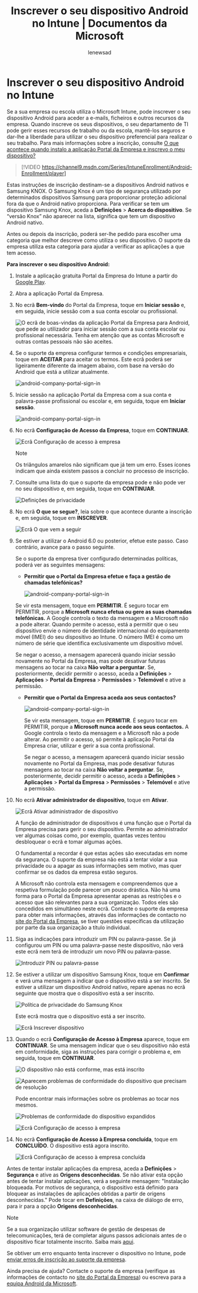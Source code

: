﻿---
title: Inscrever o seu dispositivo Android no Intune | Documentos da Microsoft
description: Descreve como encriptar dispositivos Android no Intune
gkeywords: ''
author: lenewsad
ms.author: lanewsad
manager: dougeby
ms.date: 10/05/2017
ms.topic: article
ms.prod: ''
ms.service: microsoft-intune
ms.technology: ''
ms.assetid: 0ed3a002-7533-4001-ae24-e10b64b66620
searchScope:
- User help
ROBOTS: ''
ms.reviewer: arnab
ms.suite: ems
ms.custom: intune-enduser
ms.openlocfilehash: 7230f14ae9481555f457a8a8700d588c4170b39b
ms.sourcegitcommit: 5eba4bad151be32346aedc7cbb0333d71934f8cf
ms.translationtype: HT
ms.contentlocale: pt-PT
ms.lasthandoff: 04/16/2018
---
# <a name="enroll-your-android-device-in-intune"></a>Inscrever o seu dispositivo Android no Intune

Se a sua empresa ou escola utiliza o Microsoft Intune, pode inscrever o seu dispositivo Android para aceder a e-mails, ficheiros e outros recursos da empresa. Quando inscreve os seus dispositivos, o seu departamento de TI pode gerir esses recursos de trabalho ou da escola, mantê-los seguros e dar-lhe a liberdade para utilizar o seu dispositivo preferencial para realizar o seu trabalho. Para mais informações sobre a inscrição, consulte [O que acontece quando instalo a aplicação Portal da Empresa e inscrevo o meu dispositivo?](what-happens-if-you-install-the-Company-Portal-app-and-enroll-your-device-in-intune-android.md)

> [!VIDEO https://channel9.msdn.com/Series/IntuneEnrollment/Android-Enrollment/player]

Estas instruções de inscrição destinam-se a dispositivos Android nativos e Samsung KNOX. O Samsung Knox é um tipo de segurança utilizado por determinados dispositivos Samsung para proporcionar proteção adicional fora da que o Android nativo proporciona. Para verificar se tem um dispositivo Samsung Knox, aceda a **Definições** > **Acerca do dispositivo**. Se “versão Knox” não aparecer na lista, significa que tem um dispositivo Android nativo.

Antes ou depois da inscrição, poderá ser-lhe pedido para escolher uma categoria que melhor descreve como utiliza o seu dispositivo. O suporte da empresa utiliza esta categoria para ajudar a verificar as aplicações a que tem acesso.

**Para inscrever o seu dispositivo Android:**

1. Instale a aplicação gratuita Portal da Empresa do Intune a partir do [Google Play](http://play.google.com/store/apps/details?id=com.microsoft.windowsintune.companyportal).

2. Abra a aplicação Portal da Empresa.

3. No ecrã **Bem-vindo** do Portal da Empresa, toque em **Iniciar sessão** e, em seguida, inicie sessão com a sua conta escolar ou profissional.

   ![O ecrã de boas-vindas da aplicação Portal da Empresa para Android, que pede ao utilizador para iniciar sessão com a sua conta escolar ou profissional necessária. Tenha em atenção que as contas Microsoft e outras contas pessoais não são aceites.](./media/and-enroll-0-welcome-screen.png)   

4. Se o suporte da empresa configurar termos e condições empresariais, toque em **ACEITAR** para aceitar os termos. Este ecrã poderá ser ligeiramente diferente da imagem abaixo, com base na versão do Android que está a utilizar atualmente.

   ![android-company-portal-sign-in](./media/and-enroll-3-accept-terms.png)

5. Inicie sessão na aplicação Portal da Empresa com a sua conta e palavra-passe profissional ou escolar e, em seguida, toque em **Iniciar sessão**.

   ![android-company-portal-sign-in](./media/and-enroll-2-cp-sign-in.png)

6. No ecrã **Configuração de Acesso da Empresa**, toque em **CONTINUAR**.

   ![Ecrã Configuração de acesso à empresa](/intune/media/android_cp_enroll_01_1709_new.png)

   > [!NOTE]
   > Os triângulos amarelos não significam que já tem um erro. Esses ícones indicam que ainda existem passos a concluir no processo de inscrição.

7. Consulte uma lista do que o suporte da empresa pode e não pode ver no seu dispositivo e, em seguida, toque em **CONTINUAR**.

   ![Definições de privacidade](/intune/media/android_cp_enroll_02_after_1710.png)

8. No ecrã **O que se segue?**, leia sobre o que acontece durante a inscrição e, em seguida, toque em **INSCREVER**.

   ![Ecrã O que vem a seguir](/intune/media/android_cp_enroll_03_after_1710.png)

9. Se estiver a utilizar o Android 6.0 ou posterior, efetue este passo. Caso contrário, avance para o passo seguinte.

   Se o suporte da empresa tiver configurado determinadas políticas, poderá ver as seguintes mensagens:
   - **Permitir que o Portal da Empresa efetue e faça a gestão de chamadas telefónicas?**

     ![android-company-portal-sign-in](./media/and-enroll-3a-allow-phone-access.png)

   Se vir esta mensagem, toque em **PERMITIR**. É seguro tocar em PERMITIR, porque a **Microsoft nunca efetua ou gere as suas chamadas telefónicas.** A Google controla o texto da mensagem e a Microsoft não a pode alterar. Quando permite o acesso, está a permitir que o seu dispositivo envie o número de identidade internacional do equipamento móvel (IMEI) do seu dispositivo ao Intune. O número IMEI é como um número de série que identifica exclusivamente um dispositivo móvel.

   Se negar o acesso, a mensagem aparecerá quando iniciar sessão novamente no Portal da Empresa, mas pode desativar futuras mensagens ao tocar na caixa **Não voltar a perguntar**. Se, posteriormente, decidir permitir o acesso, aceda a **Definições** &gt; **Aplicações** &gt; **Portal da Empresa** &gt; **Permissões** &gt; **Telemóvel** e ative a permissão.

   - **Permitir que o Portal da Empresa aceda aos seus contactos?**

     ![android-company-portal-sign-in](./media/and-enroll-3b-allow-contacts-access.png)

     Se vir esta mensagem, toque em **PERMITIR**. É seguro tocar em PERMITIR, porque a **Microsoft nunca acede aos seus contactos.** A Google controla o texto da mensagem e a Microsoft não a pode alterar. Ao permitir o acesso, só permite à aplicação Portal da Empresa criar, utilizar e gerir a sua conta profissional.

     Se negar o acesso, a mensagem aparecerá quando iniciar sessão novamente no Portal da Empresa, mas pode desativar futuras mensagens ao tocar na caixa **Não voltar a perguntar**. Se, posteriormente, decidir permitir o acesso, aceda a **Definições** &gt; **Aplicações** &gt; **Portal da Empresa** &gt; **Permissões** &gt; **Telemóvel** e ative a permissão.

10. No ecrã **Ativar administrador de dispositivo**, toque em **Ativar**.

    ![Ecrã Ativar administrador de dispositivo](./media/and-enroll-5-activate.png)

    A função de administrador de dispositivos é uma função que o Portal da Empresa precisa para gerir o seu dispositivo. Permite ao administrador ver algumas coisas como, por exemplo, quantas vezes tentou desbloquear o ecrã e tomar algumas ações.

    O fundamental a recordar é que estas ações são executadas em nome da segurança. O suporte da empresa não está a tentar violar a sua privacidade ou a apagar as suas informações sem motivo, mas quer confirmar se os dados da empresa estão seguros.

    A Microsoft não controla esta mensagem e compreendemos que a respetiva formulação pode parecer um pouco drástica. Não há uma forma para o Portal da Empresa apresentar apenas as restrições e o acesso que são relevantes para a sua organização. Todos eles são concedidos em simultâneo neste ecrã. Contacte o suporte da empresa para obter mais informações, através das informações de contacto no [site do Portal da Empresa](https://portal.manage.microsoft.com#HelpDeskDialog), se tiver questões específicas da utilização por parte da sua organização a título individual.

11. Siga as indicações para introduzir um PIN ou palavra-passe. Se já configurou um PIN ou uma palavra-passe neste dispositivo, não verá este ecrã nem terá de introduzir um novo PIN ou palavra-passe.

    ![Introduzir PIN ou palavra-passe](./media/and-enroll-6-PIN-native.png)

12. Se estiver a utilizar um dispositivo Samsung Knox, toque em **Confirmar** e verá uma mensagem a indicar que o dispositivo está a ser inscrito. Se estiver a utilizar um dispositivo Android nativo, repare apenas no ecrã seguinte que mostra que o dispositivo está a ser inscrito.

    ![Política de privacidade do Samsung Knox](./media/and-enroll-7-knox-privacy-policy.png)

    Este ecrã mostra que o dispositivo está a ser inscrito.

    ![Ecrã Inscrever dispositivo](./media/and-enroll-8-device-enrolling.png)

13. Quando o ecrã **Configuração de Acesso à Empresa** aparece, toque em **CONTINUAR**. Se uma mensagem indicar que o seu dispositivo não está em conformidade, siga as instruções para corrigir o problema e, em seguida, toque em **CONTINUAR**.

    ![O dispositivo não está conforme, mas está inscrito](/intune/media/android_cp_enroll_05_post_1709.png)

    ![Aparecem problemas de conformidade do dispositivo que precisam de resolução](/intune/media/android_cp_enroll_03_post_1709.png)

    Pode encontrar mais informações sobre os problemas ao tocar nos mesmos.

    ![Problemas de conformidade do dispositivo expandidos](/intune/media/android_cp_enroll_04_post_1709.png)

    ![Ecrã Configuração de acesso à empresa](./media/and-enroll-9d-comp-access-setup.png)  

14. No ecrã **Configuração de Acesso à Empresa concluída**, toque em **CONCLUÍDO**. O dispositivo está agora inscrito.

    ![Ecrã Configuração de acesso à empresa concluída](./media/and-enroll-10-comp-access-setup-complete.png)

Antes de tentar instalar aplicações da empresa, aceda a **Definições** &gt; **Segurança** e ative as **Origens desconhecidas**. Se não ativar esta opção antes de tentar instalar aplicações, verá a seguinte mensagem: "Instalação bloqueada. Por motivos de segurança, o dispositivo está definido para bloquear as instalações de aplicações obtidas a partir de origens desconhecidas." Pode tocar em **Definições**, na caixa de diálogo de erro, para ir para a opção **Origens desconhecidas**.

> [!Note]
> Se a sua organização utilizar software de gestão de despesas de telecomunicações, terá de completar alguns passos adicionais antes de o dispositivo ficar totalmente inscrito. Saiba mais [aqui](enroll-your-device-with-telecom-expense-management-android.md).

Se obtiver um erro enquanto tenta inscrever o dispositivo no Intune, pode [enviar erros de inscrição ao suporte da empresa](send-enrollment-errors-to-your-it-admin-android.md).

Ainda precisa de ajuda? Contacte o suporte da empresa (verifique as informações de contacto no [site do Portal da Empresa](https://portal.manage.microsoft.com#HelpDeskDialog)) ou escreva para a <a href="mailto:wintunedroidfbk@microsoft.com?subject=I'm having trouble with enrolling my Android device&body=Describe the issue you're experiencing here.">equipa Android da Microsoft</a>.
